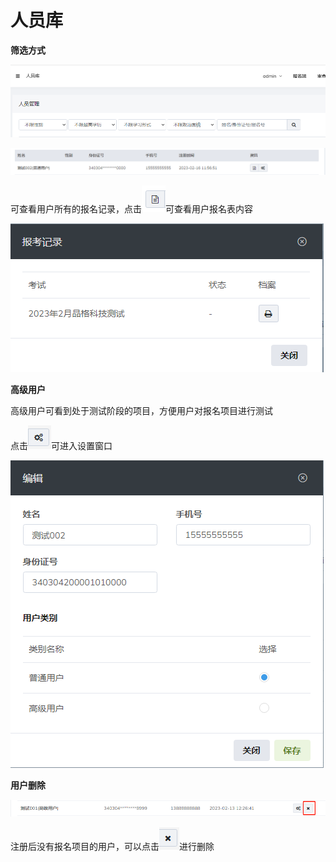 # 人员库

**筛选方式**

![image-20230216165519242](./assets/image-20230216165519242.png)

![image-20230216165536487](./assets/image-20230216165536487.png)

可查看用户所有的报名记录，点击![image-20230216165849021](./assets/image-20230216165849021.png)可查看用户报名表内容

![image-20230216165712657](./assets/image-20230216165712657.png)



**高级用户**

高级用户可看到处于测试阶段的项目，方便用户对报名项目进行测试



点击![image-20230216170111806](./assets/image-20230216170111806.png)可进入设置窗口

![image-20230216170345591](./assets/image-20230216170345591.png)



**用户删除**

![image-20230216170405985](./assets/image-20230216170405985.png)

注册后没有报名项目的用户，可以点击![image-20230216170421526](./assets/image-20230216170421526.png)进行删除
